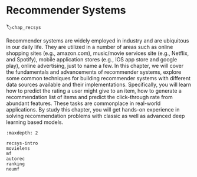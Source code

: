 # Recommender Systems
:label:`chap_recsys`

Recommender systems are widely employed in industry and are ubiquitous in our daily life. They are utilized in a number of areas such as online shopping sites (e.g., amazon.com), music/movie services site (e.g., Netflix, and Spotify), mobile application stores (e.g., IOS app store and google play), online advertising, just to name a few. In this chapter, we will cover the fundamentals and advancements of recommender systems, explore some common techniques for building recommender systems with different data sources available and their implementations. Specifically, you will learn how to predict the rating a user might give to an item, how to generate a recommendation list of items and predict the click-through rate from abundant features. These tasks are commonplace in real-world applications. By study this chapter, you will get hands-on experience in solving recommendation problems with classic as well as advanced deep learning based models.

```toc
:maxdepth: 2

recsys-intro
movielens
mf
autorec
ranking
neumf
```

